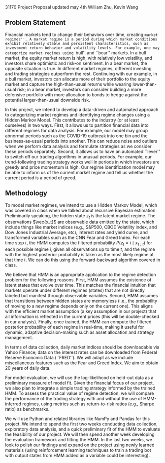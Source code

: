 31170 Project Proposal updated may 4th
William Zhu, Kevin Wang

## Problem Statement

Financial markets tend to change their behaviors over time, creating ``market regimes''. A market regime is a period during which market conditions exhibit relatively stable and persistent characteristics, such as investment return behavior and volatility levels. For example, one may categorize market regimes using ``bull'' and ``bear'' markets. In a bull market, the equity market return is high, with relatively low volatility, and investors share optimistic and risk-on sentiment. In a bear market, the opposite situation is true. In different market regimes, different investing and trading strategies outperform the rest. Continuing with our example, in a bull market, investors can allocate more of their portfolio to the equity market and capture the high-than-usual returns while wearing lower-than-usual risk; in a bear market, investors can consider building a more defensive portfolio with more allocation to bonds to hedge against the potential larger-than-usual downside risk.

In this project, we intend to develop a data-driven and automated approach to categorizing market regimes and identifying regime changes using a Hidden Markov Model. This contributes to the industry (or at least ourselves) in two ways. First, it allows us to partition financial data into different regimes for data analysis. For example, our model may group abnormal periods such as the COVID-19 outbreak into one bin and the business-as-usual periods into another. This can reduce noise and outliers when we perform data analysis and formulate strategies as we consider these periods separately. Second, it allows us to have an automated ``lever'' to switch off our trading algorithms in unusual periods. For example, our trend-following trading strategy works well in periods in which investors are greedy and price momentum is high. Our regime identification model may be able to inform us of the current market regime and tell us whether the current period is a period of greed.

## Methodology

To model market regimes, we intend to use a Hidden Markov Model, which was covered in class when we talked about recursive Bayesian estimation. Preliminarily speaking, the hidden state $z_t$ is the latent market regime. The observations $\vec{x_t}$ are observable data emitted by the state, which include things like market indices (e.g., S\&P500, CBOE Volatility index, and Dow Jones Industrial Average, etc), interest rates and yield curve, and transformed variables such as the CNN Fear and Greed Index. For each time step $t$, the HMM computes the filtered probability $P(z_t = i \mid x_{1:t})$ for each possible regime $i$, given all observations up to time $t$, and the regime with the highest posterior probability is taken as the most likely regime at that time $t$. We can do this using the forward-backward algorithm covered in class.

We believe that HMM is an appropriate application to the regime detection problem for the following reasons. First, HMM assumes the existence of latent states that evolve over time. This matches the financial intuition that markets operate under different regimes (states) that are not directly labeled but manifest through observable variables. Second, HMM assumes that transitions between hidden states are memoryless (i.e., the probability of moving to a new regime depends only on the current one). This aligns with the efficient market assumption (a key assumption in our project) that all information is reflected in the current prices (this will be double-checked in our analysis). Finally, once trained, the HMM can compute the filtered posterior probability of each regime in real-time, making it useful for dynamic, adaptive decision-making such as asset allocation and strategy management.

In terms of data collection, daily market indices should be downloadable via Yahoo Finance; data on the interest rates can be downloaded from Federal Reserve Economic Data (``FRED''). We will adapt as we include miscellaneous features such as the Fear and Greed Index. We aim to obtain 20 years of daily data.

For model evaluation, we will use the log-likelihood on held-out data as a preliminary measure of model fit. Given the financial focus of our project, we also plan to integrate a simple trading strategy informed by the trained HMM. To assess the practical value of regime detection, we will compare the performance of the trading strategy with and without the use of HMM-inferred regimes, using metrics such as return-to-risk ratios (e.g., Sharpe ratio) as benchmarks.

We will use Python and related libraries like NumPy and Pandas for this project. We intend to spend the first two weeks conducting data collection, exploratory data analysis, and a quick preliminary fit of the HMM to evaluate the feasibility of our project. We will then spend another week developing the evaluation framework and fitting the HMM. In the last two weeks, we look to polish our findings and expand on the project using newly learned materials (using reinforcement learning techniques to train a trading bot with output states from HMM added as a variable could be interesting).
